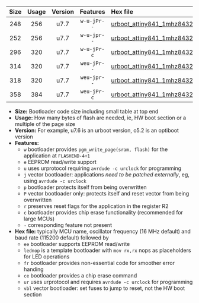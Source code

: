 |Size|Usage|Version|Features|Hex file|
|:-:|:-:|:-:|:-:|:--|
|248|256|u7.7|`w-u-jPr--`|[urboot_attiny841_1mhz8432_19200bps_lednop_ur_vbl.hex](https://raw.githubusercontent.com/stefanrueger/urboot.hex/main/mcus/attiny841/fcpu_1mhz8432/19200_bps/urboot_attiny841_1mhz8432_19200bps_lednop_ur_vbl.hex)|
|252|256|u7.7|`w-u-jpr--`|[urboot_attiny841_1mhz8432_19200bps_lednop_fr_ur_vbl.hex](https://raw.githubusercontent.com/stefanrueger/urboot.hex/main/mcus/attiny841/fcpu_1mhz8432/19200_bps/urboot_attiny841_1mhz8432_19200bps_lednop_fr_ur_vbl.hex)|
|296|320|u7.7|`w-u-jPr-c`|[urboot_attiny841_1mhz8432_19200bps_lednop_fr_ce_ur_vbl.hex](https://raw.githubusercontent.com/stefanrueger/urboot.hex/main/mcus/attiny841/fcpu_1mhz8432/19200_bps/urboot_attiny841_1mhz8432_19200bps_lednop_fr_ce_ur_vbl.hex)|
|314|320|u7.7|`weu-jPr--`|[urboot_attiny841_1mhz8432_19200bps_ee_lednop_ur_vbl.hex](https://raw.githubusercontent.com/stefanrueger/urboot.hex/main/mcus/attiny841/fcpu_1mhz8432/19200_bps/urboot_attiny841_1mhz8432_19200bps_ee_lednop_ur_vbl.hex)|
|318|320|u7.7|`weu-jpr--`|[urboot_attiny841_1mhz8432_19200bps_ee_lednop_fr_ur_vbl.hex](https://raw.githubusercontent.com/stefanrueger/urboot.hex/main/mcus/attiny841/fcpu_1mhz8432/19200_bps/urboot_attiny841_1mhz8432_19200bps_ee_lednop_fr_ur_vbl.hex)|
|358|384|u7.7|`weu-jPr-c`|[urboot_attiny841_1mhz8432_19200bps_ee_lednop_fr_ce_ur_vbl.hex](https://raw.githubusercontent.com/stefanrueger/urboot.hex/main/mcus/attiny841/fcpu_1mhz8432/19200_bps/urboot_attiny841_1mhz8432_19200bps_ee_lednop_fr_ce_ur_vbl.hex)|

- **Size:** Bootloader code size including small table at top end
- **Usage:** How many bytes of flash are needed, ie, HW boot section or a multiple of the page size
- **Version:** For example, u7.6 is an urboot version, o5.2 is an optiboot version
- **Features:**
  + `w` bootloader provides `pgm_write_page(sram, flash)` for the application at `FLASHEND-4+1`
  + `e` EEPROM read/write support
  + `u` uses urprotocol requiring `avrdude -c urclock` for programming
  + `j` vector bootloader: applications *need to be patched externally*, eg, using `avrdude -c urclock`
  + `p` bootloader protects itself from being overwritten
  + `P` vector bootloader only: protects itself and reset vector from being overwritten
  + `r` preserves reset flags for the application in the register R2
  + `c` bootloader provides chip erase functionality (recommended for large MCUs)
  + `-` corresponding feature not present
- **Hex file:** typically MCU name, oscillator frequency (16 MHz default) and baud rate (115200 default) followed by
  + `ee` bootloader supports EEPROM read/write
  + `lednop` is a template bootloader with `mov rx,rx` nops as placeholders for LED operations
  + `fr` bootloader provides non-essential code for smoother error handing
  + `ce` bootloader provides a chip erase command
  + `ur` uses urprotocol and requires `avrdude -c urclock` for programming
  + `vbl` vector bootloader: set fuses to jump to reset, not the HW boot section
